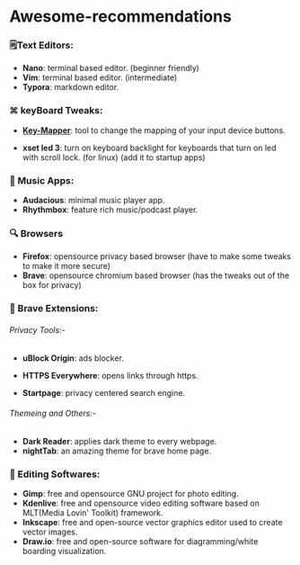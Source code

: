 # Awesome-recommendations



### 🗒️Text Editors:

- **Nano**: terminal based editor. (beginner friendly)
- **Vim**: terminal based editor. (intermediate)
- **Typora**: markdown editor.

### ⌘ keyBoard Tweaks:

- **[Key-Mapper](https://github.com/sezanzeb/key-mapper/)**: tool to change the mapping of your input device buttons.

- **xset led 3**: turn on keyboard backlight for keyboards that turn on led with scroll lock. (for linux) (add it to startup apps)

  

### 🎼 Music Apps:

- **Audacious**: minimal music player app.
- **Rhythmbox**: feature rich music/podcast player.



### 🔍 Browsers

- **Firefox**: opensource privacy based browser (have to make some tweaks to make it more secure)
- **Brave**: opensource chromium based browser (has the tweaks out of the box for privacy)



### 🦁 Brave Extensions:

###### Privacy Tools:-

- **uBlock Origin**: ads blocker.

- **HTTPS Everywhere**: opens links through https. 
- **Startpage**: privacy centered search engine.

###### Themeing and Others:-

- **Dark Reader**: applies dark theme to every webpage.
- **nightTab**: an amazing theme for brave home page.



### 🎨 Editing Softwares:

- **Gimp**: free and opensource GNU project for photo editing.
- **Kdenlive**: free and opensource video editing software based on MLT(Media Lovin' Toolkit) framework.
- **Inkscape**: free and open-source vector graphics editor used to create vector images.
- **Draw.io**: free and open-source software for diagramming/white boarding visualization.
